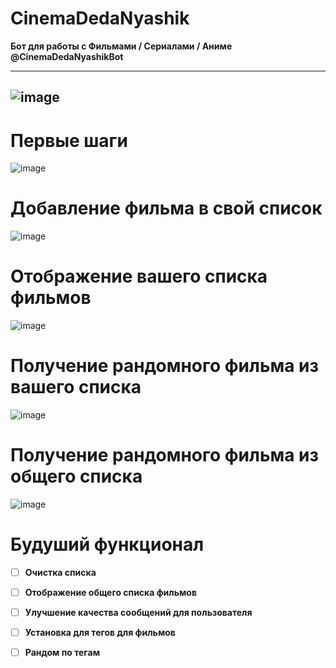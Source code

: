 # CinemaDedaNyashik
**Бот для работы с Фильмами / Сериалами / Аниме** **@CinemaDedaNyashikBot**

---
![image](https://github.com/user-attachments/assets/1c659acb-3f81-4e13-ad4e-fbef2ea7220f)
---

# Первые шаги
![image](https://github.com/user-attachments/assets/105659e4-f021-4c5a-9175-d79ab5ce42be)

# Добавление фильма в свой список
![image](https://github.com/user-attachments/assets/155be79c-8ef1-4062-955a-d18053c55573)

# Отображение вашего списка фильмов
![image](https://github.com/user-attachments/assets/615317e4-7966-42d4-868b-e66c8452d643)

# Получение рандомного фильма из вашего списка
![image](https://github.com/user-attachments/assets/15146365-094e-4063-8f64-8ea6a89cdcee)

# Получение рандомного фильма из общего списка
![image](https://github.com/user-attachments/assets/25ce13ed-5c48-42fd-98bf-f8152c721e7f)

# Будуший функционал
- [ ] **Очистка списка**
- [ ] **Отображение общего списка фильмов**
- [ ] **Улучшение качества сообщений для пользователя**
- [ ] **Установка для тегов для фильмов**
- [ ] **Рандом по тегам**

